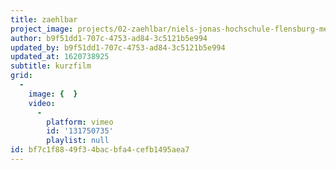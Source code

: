 ```yaml
---
title: zaehlbar
project_image: projects/02-zaehlbar/niels-jonas-hochschule-flensburg-medieninformatik-kurzfilm.jpg
author: b9f51dd1-707c-4753-ad84-3c5121b5e994
updated_by: b9f51dd1-707c-4753-ad84-3c5121b5e994
updated_at: 1620738925
subtitle: kurzfilm
grid:
  -
    image: {  }
    video:
      -
        platform: vimeo
        id: '131750735'
        playlist: null
id: bf7c1f88-49f3-4bac-bfa4-cefb1495aea7
---
```

